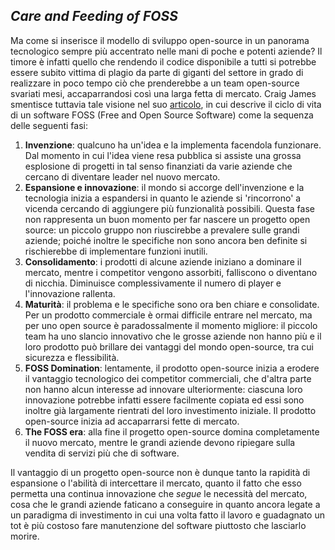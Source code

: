 ## _Care and Feeding of FOSS_

Ma come si inserisce il modello di sviluppo open-source in un panorama tecnologico sempre più accentrato nelle mani di poche e potenti aziende? Il timore è infatti quello che rendendo il codice disponibile a tutti si potrebbe essere subito vittima di plagio da parte di giganti del settore in grado di realizzare in poco tempo ciò che prenderebbe a un team open-source svariati mesi, accaparrandosi così una larga fetta di mercato. Craig James smentisce tuttavia tale visione nel suo [articolo](https://web.archive.org/web/20081015010505/http://www.moonviewscientific.com/essays/software_lifecycle.htm), in cui descrive il ciclo di vita di un software FOSS (Free and Open Source Software) come la sequenza delle seguenti fasi:

1. __Invenzione__: qualcuno ha un'idea e la implementa facendola funzionare.
Dal momento in cui l'idea viene resa pubblica si assiste una grossa esplosione di progetti in tal senso finanziati da varie aziende che cercano di diventare leader nel nuovo mercato.
2. __Espansione e innovazione__: il mondo si accorge dell'invenzione e la tecnologia inizia a espandersi in quanto le aziende si 'rincorrono' a vicenda cercando di aggiungere più funzionalità possibili. Questa fase non rappresenta un buon momento per far nascere un progetto open source: un piccolo gruppo non riuscirebbe a prevalere sulle grandi aziende; poiché inoltre le specifiche non sono ancora ben definite si rischierebbe di implementare funzioni inutili.
3. __Consolidamento__: i prodotti di alcune aziende iniziano a dominare il mercato, mentre i competitor vengono assorbiti, falliscono o diventano di nicchia. Diminuisce complessivamente il numero di player e l'innovazione rallenta.
4. __Maturità__: il problema e le specifiche sono ora ben chiare e consolidate. Per un prodotto commerciale è ormai difficile entrare nel mercato, ma per uno open source è paradossalmente il momento migliore: il piccolo team ha uno slancio innovativo che le grosse aziende non hanno più e il loro prodotto può brillare dei vantaggi del mondo open-source, tra cui sicurezza e flessibilità.
5. __FOSS Domination__: lentamente, il prodotto open-source inizia a erodere il vantaggio tecnologico dei competitor commerciali, che d'altra parte non hanno alcun interesse ad innovare ulteriormente: ciascuna loro innovazione potrebbe infatti essere facilmente copiata ed essi sono inoltre già largamente rientrati del loro investimento iniziale. Il prodotto open-source inizia ad accaparrarsi fette di mercato.
6. __The FOSS era__: alla fine il progetto open-source domina completamente il nuovo mercato, mentre le grandi aziende devono ripiegare sulla vendita di servizi più che di software.

Il vantaggio di un progetto open-source non è dunque tanto la rapidità di espansione o l'abilità di intercettare il mercato, quanto il fatto che esso permetta una continua innovazione che _segue_ le necessità del mercato, cosa che le grandi aziende faticano a conseguire in quanto ancora legate a un paradigma di investimento in cui una volta fatto il lavoro e guadagnato un tot è più costoso fare manutenzione del software piuttosto che lasciarlo morire.